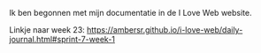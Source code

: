 Ik ben begonnen met mijn documentatie in de I Love Web website.

Linkje naar week 23: https://ambersr.github.io/i-love-web/daily-journal.html#sprint-7-week-1